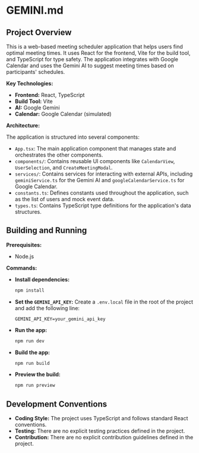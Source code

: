 # GEMINI.md

## Project Overview

This is a web-based meeting scheduler application that helps users find optimal meeting times. It uses React for the frontend, Vite for the build tool, and TypeScript for type safety. The application integrates with Google Calendar and uses the Gemini AI to suggest meeting times based on participants' schedules.

**Key Technologies:**

*   **Frontend:** React, TypeScript
*   **Build Tool:** Vite
*   **AI:** Google Gemini
*   **Calendar:** Google Calendar (simulated)

**Architecture:**

The application is structured into several components:

*   `App.tsx`: The main application component that manages state and orchestrates the other components.
*   `components/`: Contains reusable UI components like `CalendarView`, `UserSelection`, and `CreateMeetingModal`.
*   `services/`: Contains services for interacting with external APIs, including `geminiService.ts` for the Gemini AI and `googleCalendarService.ts` for Google Calendar.
*   `constants.ts`: Defines constants used throughout the application, such as the list of users and mock event data.
*   `types.ts`: Contains TypeScript type definitions for the application's data structures.

## Building and Running

**Prerequisites:**

*   Node.js

**Commands:**

*   **Install dependencies:**
    ```bash
    npm install
    ```
*   **Set the `GEMINI_API_KEY`:**
    Create a `.env.local` file in the root of the project and add the following line:
    ```
    GEMINI_API_KEY=your_gemini_api_key
    ```
*   **Run the app:**
    ```bash
    npm run dev
    ```
*   **Build the app:**
    ```bash
    npm run build
    ```
*   **Preview the build:**
    ```bash
    npm run preview
    ```

## Development Conventions

*   **Coding Style:** The project uses TypeScript and follows standard React conventions.
*   **Testing:** There are no explicit testing practices defined in the project.
*   **Contribution:** There are no explicit contribution guidelines defined in the project.
